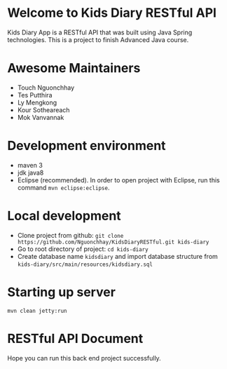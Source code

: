 # Welcome to Kids Diary RESTful API

Kids Diary App is a RESTful API that was built using Java Spring technologies. This is a project to finish
Advanced Java course.

# Awesome Maintainers

- Touch Nguonchhay
- Tes Putthira
- Ly Mengkong
- Kour Sotheareach
- Mok Vanvannak

# Development environment

- maven 3
- jdk java8
- Eclipse (recommended). In order to open project with Eclipse, run this command `mvn eclipse:eclipse`.

# Local development

- Clone project from github: `git clone https://github.com/Nguonchhay/KidsDiaryRESTful.git kids-diary`
- Go to root directory of project: `cd kids-diary`
- Create database name `kidsdiary` and import database structure from `kids-diary/src/main/resources/kidsdiary.sql`

# Starting up server
	
	mvn clean jetty:run

# RESTful API Document



Hope you can run this back end project successfully.
